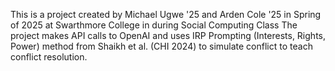 This is a project created by Michael Ugwe '25 and Arden Cole '25 in Spring of 2025 at Swarthmore College in during Social Computing Class
The project makes API calls to OpenAI and uses IRP Prompting (Interests, Rights, Power) method from Shaikh et al. (CHI 2024) to simulate conflict to teach conflict resolution.

